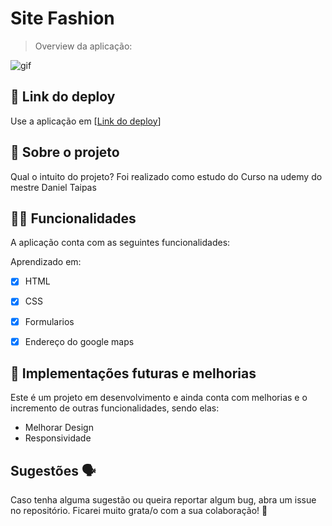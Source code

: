 # Site Fashion
> Overview da aplicação:


![gif](https://user-images.githubusercontent.com/30334760/190209983-c4741f7d-2536-45a4-8b55-268641fe2627.gif)

## 📲 Link do deploy

Use a aplicação em [[Link do deploy](https://strong-boba-0df313.netlify.app/)] 



## 📑 Sobre o projeto

Qual o intuito do projeto? Foi realizado como estudo do Curso na udemy do mestre Daniel Taipas
## ✍🏻 Funcionalidades

A aplicação conta com as seguintes funcionalidades:

Aprendizado em:
- [X] HTML 
- [X] CSS 
- [X] Formularios 
- [X] Endereço do google maps 


## 📆 Implementações futuras e melhorias

Este é um projeto em desenvolvimento e ainda conta com melhorias e o incremento de outras funcionalidades, sendo elas:

- Melhorar Design
- Responsividade




## Sugestões 🗣

Caso tenha alguma sugestão ou queira reportar algum bug, abra um issue no repositório. Ficarei muito grata/o com a sua colaboração! 🤝
